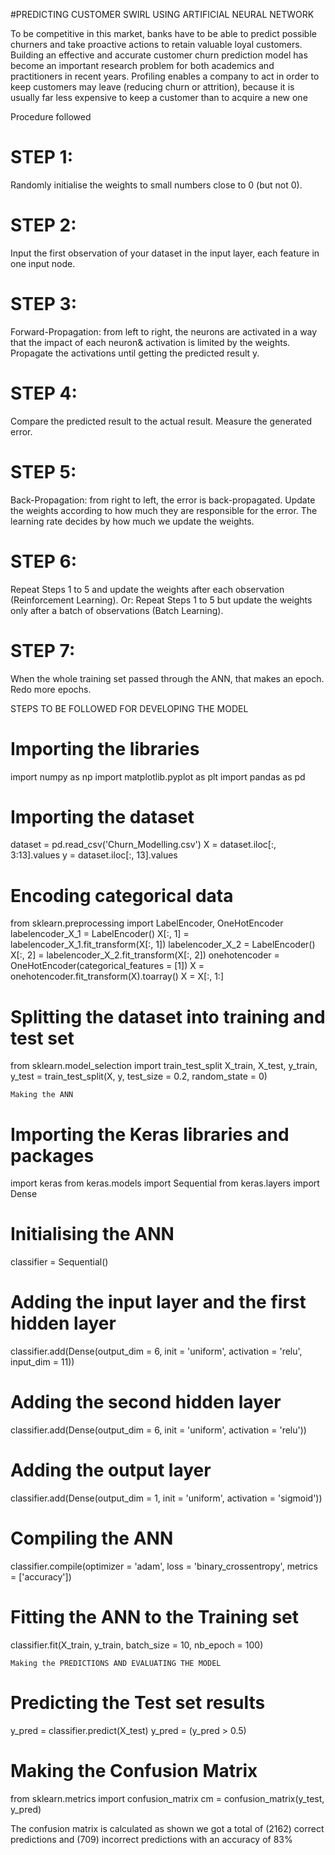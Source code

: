 #PREDICTING CUSTOMER SWIRL USING ARTIFICIAL NEURAL NETWORK

To be competitive in this market, banks have to be able to predict possible churners and take
proactive actions to retain valuable loyal customers. Building an effective and accurate
customer churn prediction model has become an important research problem for both
academics and practitioners in recent years. Profiling enables a company to act in order to
keep customers may leave (reducing churn or attrition), because it is usually far less
expensive to keep a customer than to acquire a new one

Procedure followed
# STEP 1:
Randomly initialise the weights to small numbers close to 0 (but not 0).
# STEP 2:
Input the first observation of your dataset in the input layer, each feature in one input node.
# STEP 3:
Forward-Propagation: from left to right, the neurons are activated in a way that the impact
of each neuron& activation is limited by the weights. Propagate the activations until getting the
predicted result y.
# STEP 4:
Compare the predicted result to the actual result. Measure the generated error.
# STEP 5:
Back-Propagation: from right to left, the error is back-propagated. Update the weights
according to
how much they are responsible for the error. The learning rate decides by how much we
update the weights.
# STEP 6:
Repeat Steps 1 to 5 and update the weights after each observation (Reinforcement Learning).
Or:
Repeat Steps 1 to 5 but update the weights only after a batch of observations (Batch
Learning).
# STEP 7:

When the whole training set passed through the ANN, that makes an epoch. Redo more
epochs.

STEPS TO BE FOLLOWED FOR DEVELOPING THE MODEL

# Importing the libraries
import numpy as np
import matplotlib.pyplot as plt
import pandas as pd

# Importing the dataset
dataset = pd.read_csv('Churn_Modelling.csv')
X = dataset.iloc[:, 3:13].values
y = dataset.iloc[:, 13].values

 # Encoding categorical data
from sklearn.preprocessing import LabelEncoder, OneHotEncoder
labelencoder_X_1 = LabelEncoder()
X[:, 1] = labelencoder_X_1.fit_transform(X[:, 1])
labelencoder_X_2 = LabelEncoder()
X[:, 2] = labelencoder_X_2.fit_transform(X[:, 2])
onehotencoder = OneHotEncoder(categorical_features = [1])
X = onehotencoder.fit_transform(X).toarray()
X = X[:, 1:]

 # Splitting the dataset into training and test set
from sklearn.model_selection import train_test_split
X_train, X_test, y_train, y_test = train_test_split(X, y, test_size = 0.2, random_state = 0)

	Making the ANN
# Importing the Keras libraries and packages
import keras
from keras.models import Sequential
from keras.layers import Dense

# Initialising the ANN
classifier = Sequential()

# Adding the input layer and the first hidden layer
classifier.add(Dense(output_dim = 6, init = 'uniform', activation = 'relu', input_dim = 11))

# Adding the second hidden layer
classifier.add(Dense(output_dim = 6, init = 'uniform', activation = 'relu'))

# Adding the output layer
classifier.add(Dense(output_dim = 1, init = 'uniform', activation = 'sigmoid'))

# Compiling the ANN
classifier.compile(optimizer = 'adam', loss = 'binary_crossentropy', metrics = ['accuracy'])

# Fitting the ANN to the Training set
classifier.fit(X_train, y_train, batch_size = 10, nb_epoch = 100)

	Making the PREDICTIONS AND EVALUATING THE MODEL
# Predicting the Test set results
y_pred = classifier.predict(X_test)
y_pred = (y_pred > 0.5)

# Making the Confusion Matrix
from sklearn.metrics import confusion_matrix
cm = confusion_matrix(y_test, y_pred)


The confusion matrix is calculated as shown
  we got a total of (2162) correct predictions and  (709) incorrect predictions with an accuracy of 83%



